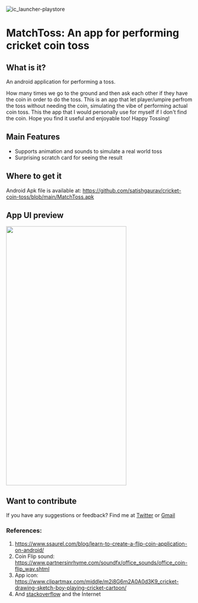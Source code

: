 ![ic_launcher-playstore](https://user-images.githubusercontent.com/36672530/115501713-8c3afe00-a228-11eb-9bde-ebe6bf1cdcbb.png)


# MatchToss: An app for performing cricket coin toss 

## What is it? 
An android application for performing a toss. 

How many times we go to the ground and then ask each other if they have the coin in order to do the toss. This is an app that let player/umpire perfrom the toss without needing the coin, simulating the vibe of performing actual coin toss. This the app that I would personally use for myself if I don't find the coin. 
Hope you find it useful and enjoyable too! Happy Tossing! 

## Main Features 
- Supports animation and sounds to simulate a real world toss 
- Surprising scratch card for seeing the result

## Where to get it
Android Apk file is available at: https://github.com/satishgaurav/cricket-coin-toss/blob/main/MatchToss.apk


## App UI preview 
<img src="https://user-images.githubusercontent.com/36672530/115465748-ebc2ea80-a1e3-11eb-90b7-643548a59ae5.jpg" width="325" height="700">

## Want to contribute 
If you have any suggestions or feedback? Find me at [Twitter](https://twitter.com/deepsatflow) or [Gmail](skumargaurav2@gmail.com)

### References:
1. https://www.ssaurel.com/blog/learn-to-create-a-flip-coin-application-on-android/
2. Coin Flip sound: https://www.partnersinrhyme.com/soundfx/office_sounds/office_coin-flip_wav.shtml
3. App icon: https://www.clipartmax.com/middle/m2i8G6m2A0A0d3K9_cricket-drawing-sketch-boy-playing-cricket-cartoon/
4. And [stackoverflow](https://stackoverflow.com/) and the Internet
